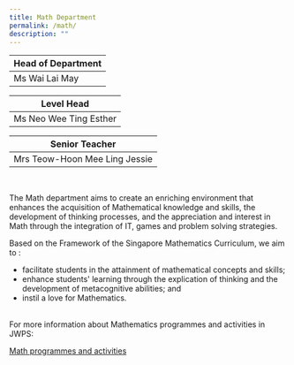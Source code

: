 ```yaml
---
title: Math Department
permalink: /math/
description: ""
---
```


| Head of Department |
| --- |
| Ms Wai Lai May |<br>
  

| Level Head |
| --- |
| Ms Neo Wee Ting Esther |<br>


| Senior Teacher |
| --- |
| Mrs Teow-Hoon Mee Ling Jessie

<br>

The Math department aims to create an enriching environment that enhances the acquisition of Mathematical knowledge and skills, the development of thinking processes, and the appreciation and interest in Math through the integration of IT, games and problem solving strategies.
<br>
  
Based on the Framework of the Singapore Mathematics Curriculum, we aim to :
<br>

*   facilitate students in the attainment of mathematical concepts and skills;
*   enhance students' learning through the explication of thinking and the development of metacognitive abilities; and
*   instil a love for Mathematics.
<br>
For more information about Mathematics programmes and activities in JWPS:

[Math programmes and activities](/Mathprogram)